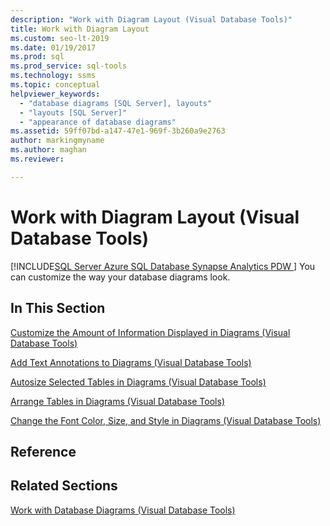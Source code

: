 ```yaml
---
description: "Work with Diagram Layout (Visual Database Tools)"
title: Work with Diagram Layout
ms.custom: seo-lt-2019
ms.date: 01/19/2017
ms.prod: sql
ms.prod_service: sql-tools
ms.technology: ssms
ms.topic: conceptual
helpviewer_keywords: 
  - "database diagrams [SQL Server], layouts"
  - "layouts [SQL Server]"
  - "appearance of database diagrams"
ms.assetid: 59ff07bd-a147-47e1-969f-3b260a9e2763
author: markingmyname
ms.author: maghan
ms.reviewer: 

---
```

# Work with Diagram Layout (Visual Database Tools)
[!INCLUDE[SQL Server Azure SQL Database Synapse Analytics PDW ](../../includes/applies-to-version/sql-asdb-asdbmi-asa-pdw.md)]
You can customize the way your database diagrams look.  
  
## In This Section  
[Customize the Amount of Information Displayed in Diagrams &#40;Visual Database Tools&#41;](../../ssms/visual-db-tools/customize-the-amount-of-information-displayed-in-diagrams-visual-database-tools.md)  
  
[Add Text Annotations to Diagrams &#40;Visual Database Tools&#41;](../../ssms/visual-db-tools/add-text-annotations-to-diagrams-visual-database-tools.md)  
  
[Autosize Selected Tables in Diagrams &#40;Visual Database Tools&#41;](../../ssms/visual-db-tools/autosize-selected-tables-in-diagrams-visual-database-tools.md)  
  
[Arrange Tables in Diagrams &#40;Visual Database Tools&#41;](../../ssms/visual-db-tools/arrange-tables-in-diagrams-visual-database-tools.md)  
  
[Change the Font Color, Size, and Style in Diagrams &#40;Visual Database Tools&#41;](../../ssms/visual-db-tools/change-the-font-color-size-and-style-in-diagrams-visual-database-tools.md)  
  
## Reference  
  
## Related Sections  
[Work with Database Diagrams &#40;Visual Database Tools&#41;](../../ssms/visual-db-tools/work-with-database-diagrams-visual-database-tools.md)  
  
